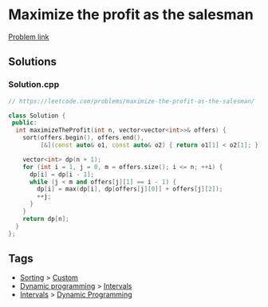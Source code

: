 # Maximize the profit as the salesman

[Problem link](https://leetcode.com/problems/maximize-the-profit-as-the-salesman/)

## Solutions


### Solution.cpp
```cpp
// https://leetcode.com/problems/maximize-the-profit-as-the-salesman/

class Solution {
 public:
  int maximizeTheProfit(int n, vector<vector<int>>& offers) {
    sort(offers.begin(), offers.end(),
         [&](const auto& o1, const auto& o2) { return o1[1] < o2[1]; });

    vector<int> dp(n + 1);
    for (int i = 1, j = 0, m = offers.size(); i <= n; ++i) {
      dp[i] = dp[i - 1];
      while (j < m and offers[j][1] == i - 1) {
        dp[i] = max(dp[i], dp[offers[j][0]] + offers[j][2]);
        ++j;
      }
    }
    return dp[n];
  }
};
```
## Tags

* [Sorting](/README.md#Sorting) > [Custom](/README.md#Sorting-Custom)
* [Dynamic programming](/README.md#Dynamic_programming) > [Intervals](/README.md#Dynamic_programming-Intervals)
* [Intervals](/README.md#Intervals) > [Dynamic Programming](/README.md#Intervals-Dynamic_Programming)
